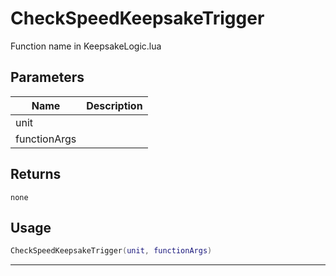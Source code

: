 # CheckSpeedKeepsakeTrigger

Function name in KeepsakeLogic.lua

## Parameters

| Name         | Description |
| ------------ | ----------- |
| unit         |             |
| functionArgs |             |

## Returns

`none`

## Usage

```lua
CheckSpeedKeepsakeTrigger(unit, functionArgs)
```

---

